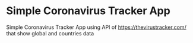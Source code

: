 # Simple Coronavirus Tracker App

Simple Coronavirus Tracker App using API of https://thevirustracker.com/ that show global and countries data

